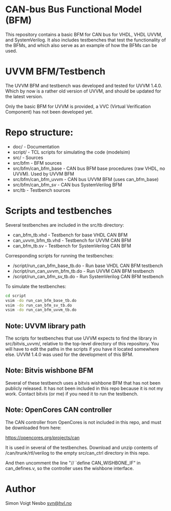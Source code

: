 # CAN-bus Bus Functional Model (BFM)

This repository contains a basic BFM for CAN bus for VHDL, VHDL UVVM, and SystemVerilog. It also includes testbenches that test the functionality of the BFMs, and which also serve as an example of how the BFMs can be used.

# UVVM BFM/Testbench

The UVVM BFM and testbench was developed and tested for UVVM 1.4.0. Which by now is a rather old version of UVVM, and should be updated for the latest version.

Only the basic BFM for UVVM is provided, a VVC (Virtual Verification Component) has not been developed yet.


# Repo structure:
* doc/				- Documentation
* script/ 			- TCL scripts for simulating the code (modelsim)
* src/				- Sources
* src/bfm			- BFM sources
* src/bfm/can_bfm_base 		- CAN bus BFM base procedures (raw VHDL, no UVVM). Used by UVVM BFM
* src/bfm/can_bfm_uvvm		- CAN bus UVVM BFM (uses can_bfm_base)
* src/bfm/can_bfm_sv		- CAN bus SystemVerilog BFM
* src/tb			- Testbench sources


# Scripts and testbenches

Several testbenches are included in the src/tb directory:
* can_bfm_tb.vhd			- Testbench for base VHDL CAN BFM
* can_uvvm_bfm_tb.vhd			- Testbench for UVVM CAN BFM
* can_bfm_tb.sv				- Testbench for SystemVerilog CAN BFM

Corresponding scripts for running the testbenches:
* /script/run_can_bfm_base_tb.do	- Run base VHDL CAN BFM testbench
* /script/run_can_uvvm_bfm_tb.do	- Run UVVM CAN BFM testbench
* /script/run_can_bfm_sv_tb.do		- Run SystemVerilog CAN BFM testbench

To simulate the testbenches:

```bash
cd script
vsim -do run_can_bfm_base_tb.do
vsim -do run_can_bfm_sv_tb.do
vsim -do run_can_bfm_uvvm_tb.do
```

## Note: UVVM library path
The scripts for testbenches that use UVVM expects to find the library in src/bitvis_uvvm/, relative to the top-level directory of this repository. You will have to edit the paths in the scripts if you have it located somewhere else.
UVVM 1.4.0 was used for the development of this BFM. 

## Note: Bitvis wishbone BFM
Several of these testbench uses a bitvis wishbone BFM that has not been publicly released. It has not been included in this repo because it is not my work. Contact bitvis (or me) if you need it to run the testbench.

## Note: OpenCores CAN controller
The CAN controller from OpenCores is not included in this repo, and must be downloaded from here:

https://opencores.org/projects/can

It is used in several of the testbenches. Download and unzip contents of /can/trunk/rtl/verilog to the empty src/can_ctrl directory in this repo.

And then uncomment the line "// `define   CAN_WISHBONE_IF" in can_defines.v, so the controller uses the wishbone interface.


# Author
Simon Voigt Nesbo <svn@hvl.no>
